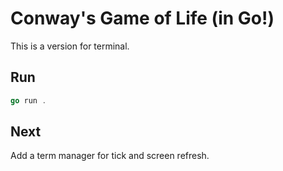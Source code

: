 # Conway's Game of Life (in Go!)

This is a version for terminal.

## Run

```go
go run .
```

## Next

Add a term manager for tick and screen refresh.
